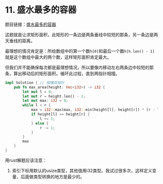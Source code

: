 # 11. 盛水最多的容器

题目链接：[盛水最多的容器](https://leetcode.cn/problems/container-with-most-water/)

这题就是让求矩形面积，此矩形的一条边是两条垂线中较短的那条，另一条边是两天垂线的距离。

最理想的情况肯定是：所给数组中的第一个数`h[0]`和最后一个数`h[h.len() - 1]`就是这个数组中最大的两个数，这样矩形面积肯定最大。

但我们并不能确保每次都是最理想情况，所以要像内移动左右两条边中较短的那条，算出移动后的矩形面积。循环此过程，直到两指针相撞。

```rust
impl Solution { // 相撞双指针
    pub fn max_area(height: Vec<i32>) -> i32 {
        let mut l = 0;
        let mut r = height.len() - 1;
        let mut max: i32 = 0;
        while l < r {
            max = i32::max(max, i32::min(height[l], height[r]) * (r - l) as i32);
            if height[l] <= height[r] {
                l += 1;
            } else {
                r -= 1;
            }
        }
        max
    }
}
```

用rust解题应该注意：

1. 索引下标用默认的usize类型，其他值用i32类型。我试过很多次，这样定义变量，后面做类型转换的地方是最少的。
